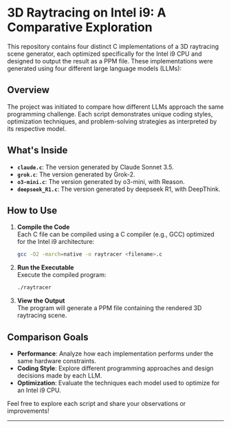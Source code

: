 # 3D Raytracing on Intel i9: A Comparative Exploration

This repository contains four distinct C implementations of a 3D raytracing scene generator, each optimized specifically for the Intel i9 CPU and designed to output the result as a PPM file. These implementations were generated using four different large language models (LLMs):

## Overview

The project was initiated to compare how different LLMs approach the same programming challenge. Each script demonstrates unique coding styles, optimization techniques, and problem-solving strategies as interpreted by its respective model.

## What's Inside

- **`claude.c`**: The version generated by Claude Sonnet 3.5.
- **`grok.c`**: The version generated by Grok-2.
- **`o3-mini.c`**: The version generated by o3-mini, with Reason.
- **`deepseek_R1.c`**: The version generated by deepseek R1, with DeepThink.

## How to Use

1. **Compile the Code**  
   Each C file can be compiled using a C compiler (e.g., GCC) optimized for the Intel i9 architecture:
   ```bash
   gcc -O2 -march=native -o raytracer <filename>.c
   ```
2. **Run the Executable**  
   Execute the compiled program:
   ```bash
   ./raytracer
   ```
3. **View the Output**  
   The program will generate a PPM file containing the rendered 3D raytracing scene.

## Comparison Goals

- **Performance**: Analyze how each implementation performs under the same hardware constraints.
- **Coding Style**: Explore different programming approaches and design decisions made by each LLM.
- **Optimization**: Evaluate the techniques each model used to optimize for an Intel i9 CPU.

Feel free to explore each script and share your observations or improvements!

---

